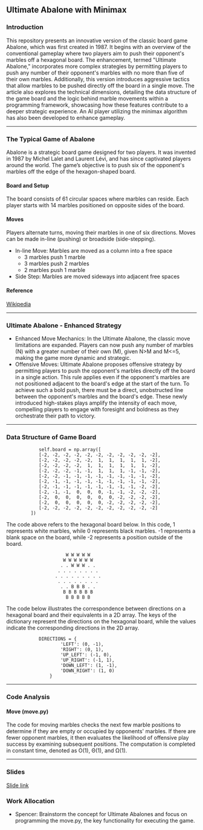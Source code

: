 ## Ultimate Abalone with Minimax
### Introduction

This repository presents an innovative version of the classic board game Abalone, which was first created in 1987. It begins with an overview of the conventional gameplay where two players aim to push their opponent's marbles off a hexagonal board. The enhancement, termed "Ultimate Abalone," incorporates more complex strategies by permitting players to push any number of their opponent's marbles with no more than five of their own marbles. Additionally, this version introduces aggressive tactics that allow marbles to be pushed directly off the board in a single move. The article also explores the technical dimensions, detailing the data structure of the game board and the logic behind marble movements within a programming framework, showcasing how these features contribute to a deeper strategic experience. An AI player utilizing the minimax algorithm has also been developed to enhance gameplay.

---
### The Typical Game of Abalone 
Abalone is a strategic board game designed for two players. It was invented in 1987 by Michel Lalet and Laurent Lévi, and has since captivated players around the world. The game’s objective is to push six of the opponent's marbles off the edge of the hexagon-shaped board.

#### Board and Setup
The board consists of 61 circular spaces where marbles can reside. Each player starts with 14 marbles positioned on opposite sides of the board.

#### Moves
Players alternate turns, moving their marbles in one of six directions. Moves can be made in-line (pushing) or broadside (side-stepping).
* In-line Move: Marbles are moved as a column into a free space
  * 3 marbles push 1 marble
  * 3 marbles push 2 marbles
  * 2 marbles push 1 marble
* Side Step: Marbles are moved sideways into adjacent free spaces
  
#### Reference
[Wikipedia](https://en.wikipedia.org/wiki/Abalone_(board_game))

---

### Ultimate Abalone - Enhanced Strategy
* Enhanced Move Mechanics: In the Ultimate Abalone, the classic move limitations are expanded. Players can now push any number of marbles (N) with a greater number of their own (M), given N>M and M<=5, making the game more dynamic and strategic.
* Offensive Moves: Ultimate Abalone proposes offensive strategy by permitting players to push the opponent's marbles directly off the board in a single action. This rule applies even if the opponent's marbles are not positioned adjacent to the board's edge at the start of the turn. To achieve such a bold push, there must be a direct, unobstructed line between the opponent's marbles and the board's edge. These newly introduced high-stakes plays amplify the intensity of each move, compelling players to engage with foresight and boldness as they orchestrate their path to victory.

---

### Data Structure of Game Board

```
            self.board = np.array([
            [-2, -2, -2, -2, -2, -2, -2, -2, -2, -2, -2],
            [-2, -2, -2, -2, -2,  1,  1,  1,  1,  1, -2],
            [-2, -2, -2, -2,  1,  1,  1,  1,  1,  1, -2],
            [-2, -2, -2, -1, -1,  1,  1,  1, -1, -1, -2],
            [-2, -2, -1, -1, -1, -1, -1, -1, -1, -1, -2],
            [-2, -1, -1, -1, -1, -1, -1, -1, -1, -1, -2],
            [-2, -1, -1, -1, -1, -1, -1, -1, -1, -2, -2],
            [-2, -1, -1,  0,  0,  0, -1, -1, -2, -2, -2],
            [-2,  0,  0,  0,  0,  0,  0, -2, -2, -2, -2],
            [-2,  0,  0,  0,  0,  0, -2, -2, -2, -2, -2],
            [-2, -2, -2, -2, -2, -2, -2, -2, -2, -2, -2]
         ])
```
The code above refers to the hexagonal board below. In this code, 1 represents white marbles, while 0 represents black marbles. -1 represents a blank space on the board, while -2 represents a position outside of the board. 

```
                      W W W W W 
                     W W W W W W 
                    . . W W W . . 
                   . . . . . . . . 
                  . . . . . . . . . 
                   . . . . . . . . 
                    . . B B B . . 
                     B B B B B B 
                      B B B B B
```

The code below illustrates the correspondence between directions on a hexagonal board and their equivalents in a 2D array. The keys of the dictionary represent the directions on the hexagonal board, while the values indicate the corresponding directions in the 2D array.

```
            DIRECTIONS = {
                    'LEFT': (0, -1),
                    'RIGHT': (0, 1),
                    'UP_LEFT': (-1, 0),
                    'UP_RIGHT': (-1, 1),
                    'DOWN_LEFT': (1, -1),
                    'DOWN_RIGHT': (1, 0)
                }
```


---

### Code Analysis

#### Move (move.py)
The code for moving marbles checks the next few marble positions to determine if they are empty or occupied by opponents' marbles. If there are fewer opponent marbles, it then evaluates the likelihood of offensive play success by examining subsequent positions. The computation is completed in constant time, denoted as O(1), Θ(1), and Ω(1).

---

### Slides
[Slide link]()
### Work Allocation
* Spencer: Brainstorm the concept for Ultimate Abalones and focus on programming the move.py, the key functionality for executing the game.
